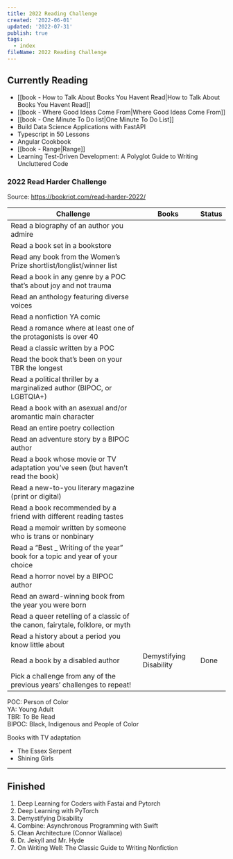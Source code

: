 ```yaml
---
title: 2022 Reading Challenge
created: '2022-06-01'
updated: '2022-07-31'
publish: true
tags:
  - index
fileName: 2022 Reading Challenge
---
```


## Currently Reading

- [[book - How to Talk About Books You Havent Read\|How to Talk About Books You Havent Read]]
- [[book - Where Good Ideas Come From\|Where Good Ideas Come From]]
- [[book - One Minute To Do list\|One Minute To Do List]]
- Build Data Science Applications with FastAPI
- Typescript in 50 Lessons
- Angular Cookbook
- [[book - Range\|Range]]
- Learning Test-Driven Development: A Polyglot Guide to Writing Uncluttered Code

### 2022 Read Harder Challenge

Source: https://bookriot.com/read-harder-2022/

| Challenge                                                                        | Books                   | Status |
| -------------------------------------------------------------------------------- | ----------------------- | ------ |
| Read a biography of an author you admire                                         |                         |        |
| Read a book set in a bookstore                                                   |                         |        |
| Read any book from the Women’s Prize shortlist/longlist/winner list              |                         |        |
| Read a book in any genre by a POC that’s about joy and not trauma                |                         |        |
| Read an anthology featuring diverse voices                                       |                         |        |
| Read a nonfiction YA comic                                                       |                         |        |
| Read a romance where at least one of the protagonists is over 40                 |                         |        |
| Read a classic written by a POC                                                  |                         |        |
| Read the book that’s been on your TBR the longest                                |                         |        |
| Read a political thriller by a marginalized author (BIPOC, or LGBTQIA+)          |                         |        |
| Read a book with an asexual and/or aromantic main character                      |                         |        |
| Read an entire poetry collection                                                 |                         |        |
| Read an adventure story by a BIPOC author                                        |                         |        |
| Read a book whose movie or TV adaptation you’ve seen (but haven’t read the book) |                         |        |
| Read a new-to-you literary magazine (print or digital)                           |                         |        |
| Read a book recommended by a friend with different reading tastes                |                         |    |
| Read a memoir written by someone who is trans or nonbinary                       |                         |        |
| Read a “Best _ Writing of the year” book for a topic and year of your choice     |                         |        |
| Read a horror novel by a BIPOC author                                            |                         |        |
| Read an award-winning book from the year you were born                           |                         |        |
| Read a queer retelling of a classic of the canon, fairytale, folklore, or myth   |                         |        |
| Read a history about a period you know little about                              |                         |        |
| Read a book by a disabled author                                                 | Demystifying Disability | Done   |
| Pick a challenge from any of the previous years’ challenges to repeat!           |                         |        |

POC: Person of Color  
YA: Young Adult  
TBR: To Be Read  
BIPOC: Black, Indigenous and People of Color

Books with TV adaptation 
- The Essex Serpent
- Shining Girls

---

## Finished

1. Deep Learning for Coders with Fastai and Pytorch
2. Deep Learning with PyTorch
3. Demystifying Disability
4. Combine: Asynchronous Programming with Swift
5. Clean Architecture (Connor Wallace)
6. Dr. Jekyll and Mr. Hyde
7. On Writing Well: The Classic Guide to Writing Nonfiction
